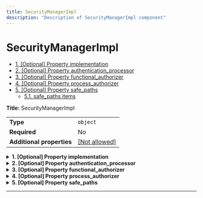 ```yaml
---
title: SecurityManagerImpl
description: "Description of SecurityManagerImpl component"
---
```

# SecurityManagerImpl

- [1. [Optional] Property implementation](#implementation)
- [2. [Optional] Property authentication_processor](#authentication_processor)
- [3. [Optional] Property functional_authorizer](#functional_authorizer)
- [4. [Optional] Property process_authorizer](#process_authorizer)
- [5. [Optional] Property safe_paths](#safe_paths)
  - [5.1. safe_paths items](#autogenerated_heading_2)

**Title:** SecurityManagerImpl

|                           |                                                         |
| ------------------------- | ------------------------------------------------------- |
| **Type**                  | `object`                                                |
| **Required**              | No                                                      |
| **Additional properties** | [[Not allowed]](# "Additional Properties not allowed.") |

<details>
<summary>
<strong> <a name="implementation"></a>1. [Optional] Property implementation</strong>  

</summary>
<blockquote>

|              |         |
| ------------ | ------- |
| **Type**     | `const` |
| **Required** | No      |

Specific value: `"SecurityManagerImpl"`

</blockquote>
</details>

<details>
<summary>
<strong> <a name="authentication_processor"></a>2. [Optional] Property authentication_processor</strong>  

</summary>
<blockquote>

|              |                                                 |
| ------------ | ----------------------------------------------- |
| **Type**     | [`Reference[AuthenticationProcessor]`](/docs/components/authenticationprocessor/overview)            |
| **Required** | No                                              |
| **Default**  | `{"implementation": "AuthenticationProcessor"}` |

</blockquote>
</details>

<details>
<summary>
<strong> <a name="functional_authorizer"></a>3. [Optional] Property functional_authorizer</strong>  

</summary>
<blockquote>

|              |                                              |
| ------------ | -------------------------------------------- |
| **Type**     | [`Reference[FunctionalAuthorizer]`](/docs/components/functionalauthorizer/overview)            |
| **Required** | No                                           |
| **Default**  | `{"implementation": "FunctionalAuthorizer"}` |

</blockquote>
</details>

<details>
<summary>
<strong> <a name="process_authorizer"></a>4. [Optional] Property process_authorizer</strong>  

</summary>
<blockquote>

|              |                                           |
| ------------ | ----------------------------------------- |
| **Type**     | [`Reference[ProcessAuthorizer]`](/docs/components/processauthorizer/overview)            |
| **Required** | No                                        |
| **Default**  | `{"implementation": "ProcessAuthorizer"}` |

</blockquote>
</details>

<details>
<summary>
<strong> <a name="safe_paths"></a>5. [Optional] Property safe_paths</strong>  

</summary>
<blockquote>

**Title:** Safe Paths

|              |                                                                |
| ------------ | -------------------------------------------------------------- |
| **Type**     | `array of string`                                              |
| **Required** | No                                                             |
| **Default**  | `["/system/health", "/docs", "/favicon.ico", "/openapi.json"]` |

|                      | Array restrictions |
| -------------------- | ------------------ |
| **Min items**        | N/A                |
| **Max items**        | N/A                |
| **Items unicity**    | True               |
| **Additional items** | False              |
| **Tuple validation** | See below          |

| Each item of this array must be       | Description |
| ------------------------------------- | ----------- |
| [safe_paths items](#safe_paths_items) | -           |

### <a name="autogenerated_heading_2"></a>5.1. safe_paths items

|              |          |
| ------------ | -------- |
| **Type**     | `string` |
| **Required** | No       |

</blockquote>
</details>

----------------------------------------------------------------------------------------------------------------------------
